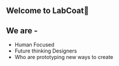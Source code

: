 ## Welcome to LabCoat👋

## We are -
  - Human Focused
  - Future thinking Designers
  - Who are prototyping new ways to create
